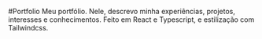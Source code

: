#Portfolio
Meu portfólio. Nele, descrevo minha experiências, projetos, interesses e conhecimentos. Feito em React e Typescript, e estilização com Tailwindcss.